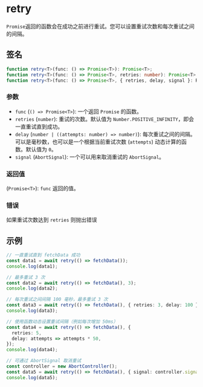 # retry

`Promise`返回的函数会在成功之前进行重试。您可以设置重试次数和每次重试之间的间隔。

## 签名

```typescript
function retry<T>(func: () => Promise<T>): Promise<T>;
function retry<T>(func: () => Promise<T>, retries: number): Promise<T>;
function retry<T>(func: () => Promise<T>, { retries, delay, signal }: RetryOptions): Promise<T>;
```

### 参数

- `func` (`() => Promise<T>`): 一个返回 `Promise` 的函数。
- `retries` (`number`): 重试的次数。默认值为 `Number.POSITIVE_INFINITY`，即会一直重试直到成功。
- `delay` (`number | ((attempts: number) => number)`): 每次重试之间的间隔。可以是毫秒数，也可以是一个根据当前重试次数 (`attempts`) 动态计算的函数。默认值为 `0`。
- `signal` (`AbortSignal`): 一个可以用来取消重试的 `AbortSignal`。

### 返回值

(`Promise<T>`): `func` 返回的值。

### 错误

如果重试次数达到 `retries` 则抛出错误

## 示例

```typescript
// 一直重试直到 fetchData 成功
const data1 = await retry(() => fetchData());
console.log(data1);

// 最多重试 3 次
const data2 = await retry(() => fetchData(), 3);
console.log(data2);

// 每次重试之间间隔 100 毫秒，最多重试 3 次
const data3 = await retry(() => fetchData(), { retries: 3, delay: 100 });
console.log(data3);

// 使用函数动态设置重试间隔（例如每次增加 50ms）
const data4 = await retry(() => fetchData(), {
  retries: 5,
  delay: attempts => attempts * 50,
});
console.log(data4);

// 可通过 AbortSignal 取消重试
const controller = new AbortController();
const data5 = await retry(() => fetchData(), { signal: controller.signal });
console.log(data5);
```

